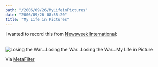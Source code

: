 ```yaml
---
path: "/2006/09/26/MyLifeinPictures" 
date: "2006/09/26 08:55:20" 
title: "My Life in Pictures" 
---
```

<p>I wanted to record this from <a href="http://www.msnbc.msn.com/id/3037881/site/newsweek/">Newsweek International</a>:</p><br><img src="http://randomchaos.com/images/weblog/newsweek_international.gif" alt="Losing the War...Losing the War...Losing the War...My Life in Picture" /><br><p>Via <a href="http://www.metafilter.com/mefi/55058">MetaFilter</a></p>